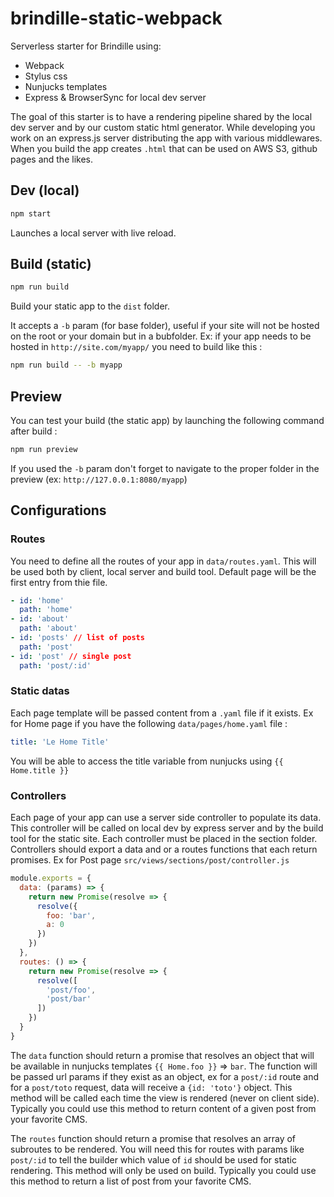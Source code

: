 # brindille-static-webpack
Serverless starter for Brindille using:

- Webpack
- Stylus css
- Nunjucks templates
- Express & BrowserSync for local dev server

The goal of this starter is to have a rendering pipeline shared by the local dev server and by our custom static html generator. While developing you work on an express.js server distributing the app with various middlewares. When you build the app creates `.html` that can be used on AWS S3, github pages and the likes.


## Dev (local)
```bash
npm start
```

Launches a local server with live reload.


## Build (static)
```bash
npm run build
```

Build your static app to the `dist` folder.

It accepts a `-b` param (for base folder), useful if your site will not be hosted on the root or your domain but in a bubfolder. Ex: if your app needs to be hosted in `http://site.com/myapp/` you need to build like this :

```bash
npm run build -- -b myapp
```


## Preview
You can test your build (the static app) by launching the following command after build :

```bash
npm run preview
```

If you used the `-b` param don't forget to navigate to the proper folder in the preview (ex: `http://127.0.0.1:8080/myapp`)

## Configurations

### Routes
You need to define all the routes of your app in  `data/routes.yaml`. This will be used both by client, local server and build tool. Default page will be the first entry from thie file.

```yaml
- id: 'home'
  path: 'home'
- id: 'about'
  path: 'about'
- id: 'posts' // list of posts
  path: 'post'
- id: 'post' // single post
  path: 'post/:id'
```

### Static datas
Each page template will be passed content from a `.yaml` file if it exists. 
Ex for Home page if you have the following `data/pages/home.yaml` file :
```yaml
title: 'Le Home Title'
```
You will be able to access the title variable from nunjucks using `{{ Home.title }}`

### Controllers
Each page of your app can use a server side controller to populate its data. This controller will be called on local dev by express server and by the build tool for the static site. Each controller must be placed in the section folder. Controllers should export a data and or a routes functions that each return promises. Ex for Post page `src/views/sections/post/controller.js`
```js 
module.exports = {
  data: (params) => {
    return new Promise(resolve => {
      resolve({
        foo: 'bar',
        a: 0
      })
    })
  },
  routes: () => {
    return new Promise(resolve => {
      resolve([
        'post/foo',
        'post/bar'
      ])
    })
  }
}
```

The `data` function should return a promise that resolves an object that will be available in nunjucks templates `{{ Home.foo }}` => `bar`. The function will be passed url params if they exist as an object, ex for a `post/:id` route and for a `post/toto` request, data will receive a `{id: 'toto'}` object. This method will be called each time the view is rendered (never on client side). Typically you could use this method to return content of a given post from your favorite CMS.

The `routes` function should return a promise that resolves an array of subroutes to be rendered. You will need this for routes with params like `post/:id` to tell the builder which value of `id` should be used for static rendering. This method will only be used on build. Typically you could use this method to return a list of post from your favorite CMS.